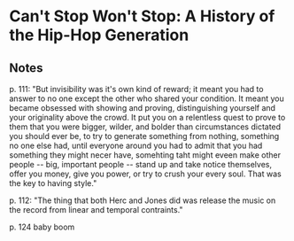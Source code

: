 # Can't Stop Won't Stop: A History of the Hip-Hop Generation

## Notes
p. 111: "But invisibility was it's own kind of reward; it meant you had to answer to no one except the other who shared your condition. It meant you became obsessed with showing and proving, distinguishing yourself and your originality above the crowd. It put you on a relentless quest to prove to them that you were bigger, wilder, and bolder than circumstances dictated you should ever be, to try to generate something from nothing, something no one else had, until everyone around you had to admit that you had something they might necer have, somehting taht might eveen make other people -- big, important people -- stand up and take notice themselves, offer you money, give you power, or try to crush your every soul. That was the key to having style."

p. 112: "The thing that both Herc and Jones did was release the music on the record from linear and temporal contraints."

p. 124 baby boom 
